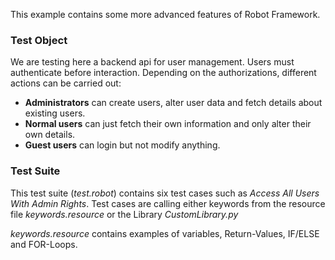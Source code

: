 This example contains some more advanced features of Robot Framework.

### Test Object

We are testing here a backend api for user management. Users must authenticate before interaction.
Depending on the authorizations, different actions can be carried out:

- **Administrators** can create users, alter user data and fetch details about existing users.
- **Normal users** can just fetch their own information and only alter their own details.
- **Guest users** can login but not modify anything.

### Test Suite

This test suite (*test.robot*) contains six test cases such as *Access All Users With Admin Rights*.
Test cases are calling either keywords from the resource file *keywords.resource* or the Library
*CustomLibrary.py*

*keywords.resource* contains examples of variables, Return-Values, IF/ELSE and FOR-Loops.
